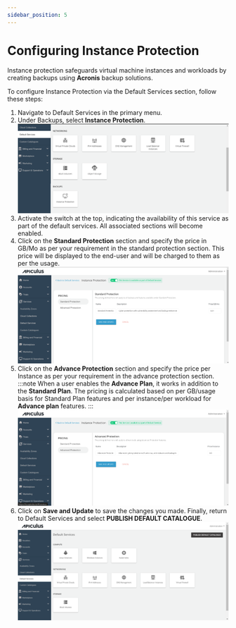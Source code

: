 ```yaml
---
sidebar_position: 5
---
```

# Configuring Instance Protection

Instance protection safeguards virtual machine instances and workloads by creating backups using **Acronis** backup solutions.

To configure Instance Protection via the Default Services section, follow these steps:

1. Navigate to Default Services in the primary menu.
2. Under Backups, select **Instance Protection**.
	![Configuring Instance Protection](img/ConfiguringInstanceProtection1.png)
3. Activate the switch at the top, indicating the availability of this service as part of the default services. All associated sections will become enabled.
4. Click on the **Standard Protection** section and specify the price in GB/Mo as per your requirement in the standard protection section. This price will be displayed to the end-user and will be charged to them as per the usage.
	![Configuring Instance Protection](img/ConfiguringInstanceProtection2.png)
5. Click on the **Advance Protection** section and specify the price per Instance as per your requirement in the advance protection section.
   :::note
   When a user enables the **Advance Plan**, it works in addition to the **Standard Plan**. The pricing is calculated based on per GB/usage basis for Standard Plan features and per instance/per workload for **Advance plan** features.
   :::
	![Configuring Instance Protection](img/ConfiguringInstanceProtection3.png)
6. Click on **Save and Update** to save the changes you made.
	Finally, return to Default Services and select **PUBLISH DEFAULT CATALOGUE**.
![Configuring Instance Protection](img/ConfiguringInstanceProtection4.png)





